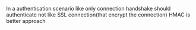 In a authentication scenario like only connection handshake should authenticate
not like SSL connection(that encrypt the connection) HMAC is better approach

